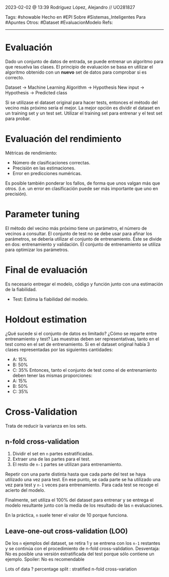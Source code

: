 2023-02-02 @ 13:39
Rodríguez López, Alejandro // UO281827

Tags:
	#showable
	Hecho en #EPI
	Sobre #Sistemas_Inteligentes 
	Para #Apuntes 
	Otros: #Dataset #EvaluacionModelo
	Refs:
 
<hr>

# Evaluación
Dado un conjunto de datos de entrada, se puede entrenar un algoritmo para que resuelva las clases.
El principio de evaluación se basa en utilizar el algoritmo obtenido con un **nuevo** set de datos para comprobar si es correcto.

Dataset -> Machine Learning Algorithm -> Hypothesis
New input -> Hypothesis -> Predicted class

Si se utilizase el dataset original para hacer tests, entonces el método del vecino más próximo sería el mejor.
La mejor opción es dividir el dataset en un training set y un test set. Utilizar el training set para entrenar y el test set para probar.

# Evaluación del rendimiento
Métricas de rendimiento:
- Número de clasificaciones correctas.
- Precisión en las estimaciones.
- Error en predicciones numéricas.

Es posible también ponderar los fallos, de forma que unos valgan más que otros. (i.e. un error en clasificación puede ser más importante que uno en precisión).

# Parameter tuning
El método del vecino más próximo tiene un parámetro, el número de vecinos a consultar.
El conjunto de test no se debe usar para afinar los parámetros, se debería utilizar el conjunto de entrenamiento. Éste se divide en dos: entrenamiento y validación.
El conjunto de entrenamiento se utiliza para optimizar los parámetros.

# Final de evaluación
Es necesario entregar el modelo, código y función junto con una estimación de la fiabilidad.

- Test: Estima la fiabilidad del modelo.

# Holdout estimation
¿Qué sucede si el conjunto de datos es limitado? ¿Cómo se reparte entre entrenamiento y test?
Las muestras deben ser representativas, tanto en el test como en el set de entrenamiento.
Si en el dataset original había 3 clases representadas por las siguientes cantidades:
- A: 15%
- B: 50%
- C: 35%
Entonces, tanto el conjunto de test como el de entrenamiento deben tener las mismas proporciones:
- A: 15%
- B: 50%
- C: 35%

# Cross-Validation
Trata de reducir la varianza en los sets.
## n-fold cross-validation
1. Dividir el set en `n` partes estratificadas.
2. Extraer una de las partes para el test.
3. El resto de `n-1` partes se utilizan para entrenamiento.

Repetir con una parte distinta hasta que cada parte del test se haya utilizado una vez para test.
En ese punto, se cada parte se ha utilizado una vez para test y `n-1` veces para entrenamiento.
Para cada test se recoge el acierto del modelo.

Finalmente, set utiliza el 100% del dataset para entrenar y se entrega el modelo resultante junto con la media de los resultado de las `n` evaluaciones.

En la práctica, `n` suele tener el valor de 10 porque funciona.

## Leave-one-out cross-validation (LOO)
De los `n` ejemplos del dataset, se retira 1 y se entrena con los `n-1` restantes y se continúa con el procedimiento de n-fold cross-validation.
Desventaja: No es posible una versión estratificada del test porque sólo contiene un ejemplo.
Spoiler: No es recomendable


Lots of data ? percentage split : stratified n-fold cross-variation
